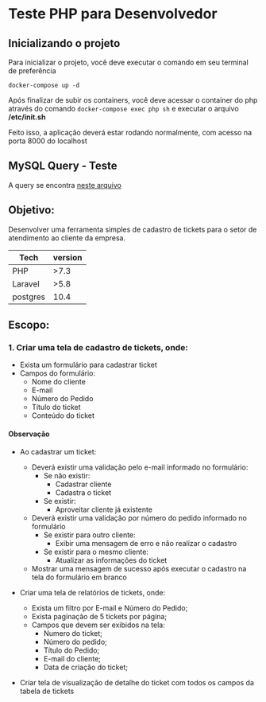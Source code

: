 # Teste PHP para Desenvolvedor

## Inicializando o projeto
Para inicializar o projeto, você deve executar o comando em seu terminal de preferência
```
docker-compose up -d
```

Após finalizar de subir os containers, você deve acessar o container do php através do comando `docker-compose exec php sh` e executar o arquivo **/etc/init.sh**

Feito isso, a aplicação deverá estar rodando normalmente, com acesso na porta 8000 do localhost

## MySQL Query - Teste
A query se encontra [neste arquivo](desafio_sql.sql)

## Objetivo:
Desenvolver uma ferramenta simples de cadastro de tickets para o setor de atendimento ao cliente da empresa.

|Tech|version|
|---|---|
|PHP|>7.3|
|Laravel|>5.8|
|postgres|10.4|


## Escopo:
### 1. Criar uma tela de cadastro de tickets, onde:
- Exista um formulário para cadastrar ticket
- Campos do formulário:
	- Nome do cliente
	- E-mail
	- Número do Pedido
	- Título do ticket
	- Conteúdo do ticket

#### Observação
- Ao cadastrar um ticket:
	- Deverá existir uma validação pelo e-mail informado no formulário:
		- Se não existir:
			- Cadastrar cliente
			- Cadastra o ticket
		- Se existir:
			- Aproveitar cliente já existente
	- Deverá existir uma validação por número do pedido informado no formulário
		- Se existir para outro cliente:
			- Exibir uma mensagem de erro e não realizar o cadastro
		- Se existir para o mesmo cliente:
			- Atualizar as informações do ticket
	- Mostrar uma mensagem de sucesso após executar o cadastro na tela do formulário em branco

- Criar uma tela de relatórios de tickets, onde:
	- Exista um filtro por E-mail e Número do Pedido;
	- Exista paginação de 5 tickets por página;
	- Campos que devem ser exibidos na tela:
		- Numero do ticket;
		- Número do pedido;
		- Título do Pedido;
		- E-mail do cliente;
		- Data de criação do ticket;
- Criar tela de visualização de detalhe do ticket com todos os campos da tabela de tickets
